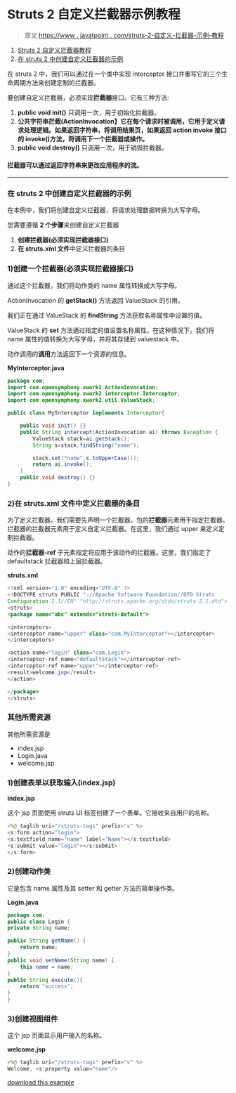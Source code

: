 # Struts 2 自定义拦截器示例教程

> 原文:[https://www . javatpoint . com/struts-2-自定义-拦截器-示例-教程](https://www.javatpoint.com/struts-2-custom-interceptor-example-tutorial)

1.  [Struts 2 自定义拦截器教程](#)
2.  [在 struts 2 中创建自定义拦截器的示例](ex)

在 struts 2 中，我们可以通过在一个类中实现 interceptor 接口并重写它的三个生命周期方法来创建定制的拦截器。

要创建自定义拦截器，必须实现**拦截器**接口。它有三种方法:

1.  **public void init()** 只调用一次，用于初始化拦截器。
2.  **公共字符串拦截(ActionInvocation】它在每个请求时被调用，它用于定义请求处理逻辑。如果返回字符串，将调用结果页，如果返回 action invoke 接口的 invoke()方法，将调用下一个拦截器或操作。**
3.  **public void destroy()** 只调用一次，用于销毁拦截器。

#### 拦截器可以通过返回字符串来更改应用程序的流。

* * *

### 在 struts 2 中创建自定义拦截器的示例

在本例中，我们将创建自定义拦截器，将请求处理数据转换为大写字母。

您需要遵循 **2 个步骤**来创建自定义拦截器

1.  **创建拦截器(必须实现拦截器接口)**
2.  **在 struts.xml 文件**中定义拦截器的条目

### 1)创建一个拦截器(必须实现拦截器接口)

通过这个拦截器，我们将动作类的 name 属性转换成大写字母。

ActionInvocation 的 **getStack()** 方法返回 ValueStack 的引用。

我们正在通过 ValueStack 的 **findString** 方法获取名称属性中设置的值。

ValueStack 的 **set** 方法通过指定的值设置名称属性。在这种情况下，我们将 name 属性的值转换为大写字母，并将其存储到 valuestack 中。

动作调用的**调用**方法返回下一个资源的信息。

**MyInterceptor.java**

```java
package com;
import com.opensymphony.xwork2.ActionInvocation;
import com.opensymphony.xwork2.interceptor.Interceptor;
import com.opensymphony.xwork2.util.ValueStack;

public class MyInterceptor implements Interceptor{

	public void init() {}
	public String intercept(ActionInvocation ai) throws Exception {
		ValueStack stack=ai.getStack();
		String s=stack.findString("name");

		stack.set("name",s.toUpperCase());
		return ai.invoke();
	}
	public void destroy() {}
}

```

### 2)在 struts.xml 文件中定义拦截器的条目

为了定义拦截器，我们需要先声明一个拦截器。包的**拦截器**元素用于指定拦截器。拦截器的拦截器元素用于定义自定义拦截器。在这里，我们通过 upper 来定义定制拦截器。

动作的**拦截器-ref** 子元素指定将应用于该动作的拦截器。这里，我们指定了 defaultstack 拦截器和上层拦截器。

**struts.xml**

```java
<?xml version="1.0" encoding="UTF-8" ?>
<!DOCTYPE struts PUBLIC "-//Apache Software Foundation//DTD Struts
Configuration 2.1//EN" "http://struts.apache.org/dtds/struts-2.1.dtd">
<struts>
<package name="abc" extends="struts-default">

<interceptors>
<interceptor name="upper" class="com.MyInterceptor"></interceptor>
</interceptors>

<action name="login" class="com.Login">
<interceptor-ref name="defaultStack"></interceptor-ref>
<interceptor-ref name="upper"></interceptor-ref>
<result>welcome.jsp</result>
</action>

</package>
</struts>    

```

### 其他所需资源

其他所需资源是

*   index.jsp
*   Login.java
*   welcome.jsp

### 1)创建表单以获取输入(index.jsp)

**index.jsp**

这个 jsp 页面使用 struts UI 标签创建了一个表单。它接收来自用户的名称。

```java
<%@ taglib uri="/struts-tags" prefix="s" %>
<s:form action="login">
<s:textfield name="name" label="Name"></s:textfield>
<s:submit value="login"></s:submit>
</s:form>

```

### 2)创建动作类

它是包含 name 属性及其 setter 和 getter 方法的简单操作类。

**Login.java**

```java
package com;
public class Login {
private String name;

public String getName() {
	return name;
}
public void setName(String name) {
	this.name = name;
}
public String execute(){
	return "success";
}
}

```

### 3)创建视图组件

这个 jsp 页面显示用户输入的名称。

**welcome.jsp**

```java
<%@ taglib uri="/struts-tags" prefix="s" %>
Welcome, <s:property value="name"/>

```

[download this example](https://static.javatpoint.com/src/st/custominterceptor.zip)